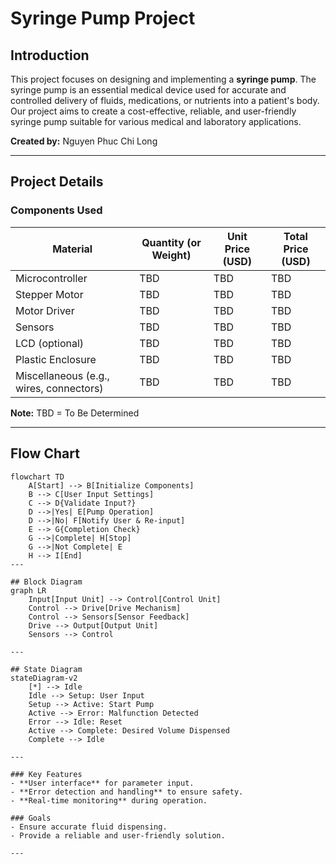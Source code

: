 # Syringe Pump Project

## Introduction  
This project focuses on designing and implementing a **syringe pump**. The syringe pump is an essential medical device used for accurate and controlled delivery of fluids, medications, or nutrients into a patient's body. Our project aims to create a cost-effective, reliable, and user-friendly syringe pump suitable for various medical and laboratory applications.

**Created by:** Nguyen Phuc Chi Long 

---

## Project Details  

### Components Used  
| Material            | Quantity (or Weight) | Unit Price (USD) | Total Price (USD) |
|---------------------|----------------------|------------------|-------------------|
| Microcontroller     | TBD                  | TBD              | TBD               |
| Stepper Motor       | TBD                  | TBD              | TBD               |
| Motor Driver        | TBD                  | TBD              | TBD               |
| Sensors             | TBD                  | TBD              | TBD               |
| LCD (optional)      | TBD                  | TBD              | TBD               |
| Plastic Enclosure   | TBD                  | TBD              | TBD               |
| Miscellaneous (e.g., wires, connectors) | TBD | TBD | TBD |

**Note:** TBD = To Be Determined  

---

## Flow Chart  
```mermaid
flowchart TD
    A[Start] --> B[Initialize Components]
    B --> C[User Input Settings]
    C --> D{Validate Input?}
    D -->|Yes| E[Pump Operation]
    D -->|No| F[Notify User & Re-input]
    E --> G{Completion Check}
    G -->|Complete| H[Stop]
    G -->|Not Complete| E
    H --> I[End]
---

## Block Diagram  
graph LR
    Input[Input Unit] --> Control[Control Unit]
    Control --> Drive[Drive Mechanism]
    Control --> Sensors[Sensor Feedback]
    Drive --> Output[Output Unit]
    Sensors --> Control

---

## State Diagram  
stateDiagram-v2
    [*] --> Idle
    Idle --> Setup: User Input
    Setup --> Active: Start Pump
    Active --> Error: Malfunction Detected
    Error --> Idle: Reset
    Active --> Complete: Desired Volume Dispensed
    Complete --> Idle

---

### Key Features  
- **User interface** for parameter input.  
- **Error detection and handling** to ensure safety.  
- **Real-time monitoring** during operation.  

### Goals  
- Ensure accurate fluid dispensing.  
- Provide a reliable and user-friendly solution.  

---

